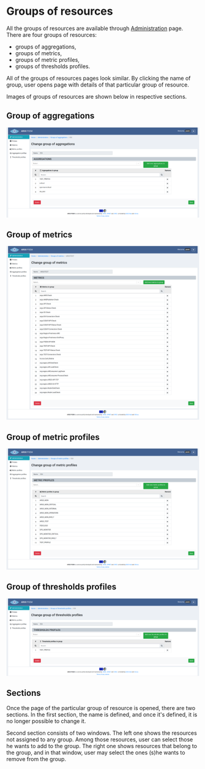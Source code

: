 # Groups of resources

All the groups of resources are available through [Administration](tenant_administration.md) page. There are four groups of resources:

* groups of aggregations,
* groups of metrics,
* groups of metric profiles,
* groups of thresholds profiles.

All of the groups of resources pages look similar. By clicking the name of group, user opens page with details of that particular group of resource.

Images of groups of resources are shown below in respective sections.

## Group of aggregations
![Tenant Group of aggregations](figures/tenant_group_of_aggregations.png)

## Group of metrics
![Tenant Group of metrics](figures/tenant_group_of_metrics.png)

## Group of metric profiles
![Tenant Group of metric profiles](figures/tenant_group_of_metric_profiles.png)

## Group of thresholds profiles
![Tenant Group of thresholds profiles](figures/tenant_group_of_thresholds_profiles.png)

## Sections

Once the page of the particular group of resource is opened, there are two sections. In the first section, the name is defined, and once it's defined, it is no longer possible to change it.

Second section consists of two windows. The left one shows the resources not assigned to any group. Among those resources, user can select those he wants to add to the group. The right one shows resources that belong to the group, and in that window, user may select the ones (s)he wants to remove from the group.
